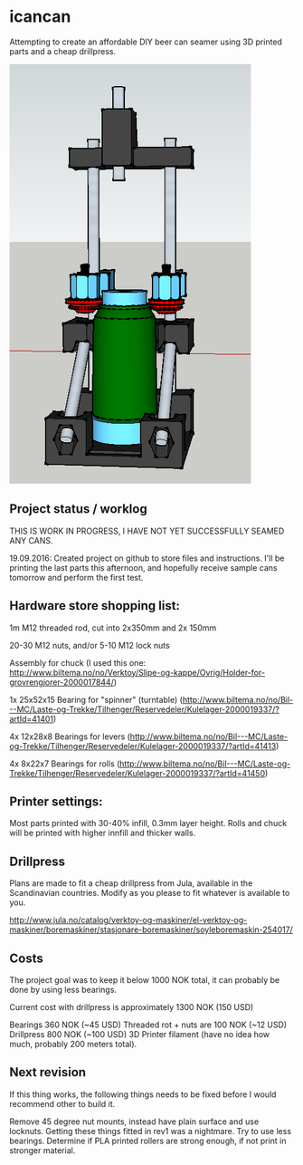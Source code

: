 # icancan
Attempting to create an affordable DIY beer can seamer using 3D printed parts and a cheap drillpress.

![3d model](https://raw.githubusercontent.com/malbrigt/icancan/master/CompleteModel_rev1.png "3D Model")

## Project status / worklog

THIS IS WORK IN PROGRESS, I HAVE NOT YET SUCCESSFULLY SEAMED ANY CANS.

19.09.2016: Created project on github to store files and instructions. I'll be printing the last parts this afternoon, and hopefully receive sample cans tomorrow and perform the first test.


## Hardware store shopping list:

1m M12 threaded rod, cut into 2x350mm and 2x 150mm

20-30 M12 nuts, and/or 5-10 M12 lock nuts

Assembly for chuck (I used this one: http://www.biltema.no/no/Verktoy/Slipe-og-kappe/Ovrig/Holder-for-grovrengjorer-2000017844/)

1x 25x52x15 Bearing for "spinner" (turntable) (http://www.biltema.no/no/Bil---MC/Laste-og-Trekke/Tilhenger/Reservedeler/Kulelager-2000019337/?artId=41401)

4x 12x28x8 Bearings for levers (http://www.biltema.no/no/Bil---MC/Laste-og-Trekke/Tilhenger/Reservedeler/Kulelager-2000019337/?artId=41413)

4x 8x22x7 Bearings for rolls (http://www.biltema.no/no/Bil---MC/Laste-og-Trekke/Tilhenger/Reservedeler/Kulelager-2000019337/?artId=41450)

## Printer settings:
Most parts printed with 30-40% infill, 0.3mm layer height.
Rolls and chuck will be printed with higher innfill and thicker walls.

## Drillpress
Plans are made to fit a cheap drillpress from Jula, available in the Scandinavian countries. Modify as you please to fit whatever is available to you.


http://www.jula.no/catalog/verktoy-og-maskiner/el-verktoy-og-maskiner/boremaskiner/stasjonare-boremaskiner/soyleboremaskin-254017/


## Costs
The project goal was to keep it below 1000 NOK total, it can probably be done by using less bearings.

Current cost with drillpress is approximately 1300 NOK (150 USD)

Bearings 360 NOK (~45 USD)
Threaded rot + nuts are 100 NOK (~12  USD)
Drillpress 800 NOK (~100 USD)
3D Printer filament (have no idea how much, probably 200 meters total).


## Next revision
If this thing works, the following things needs to be fixed before I would recommend other to build it.

   Remove 45 degree nut mounts, instead have plain surface and use locknuts. Getting these things fitted in rev1 was a nightmare.
   Try to use less bearings.
   Determine if PLA printed rollers are strong enough, if not print in stronger material.
